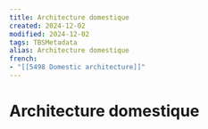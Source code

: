 ```yaml
---
title: Architecture domestique
created: 2024-12-02
modified: 2024-12-02
tags: TBSMetadata
alias: Architecture domestique
french:
- "[[5498 Domestic architecture]]"
---
```

# Architecture domestique
